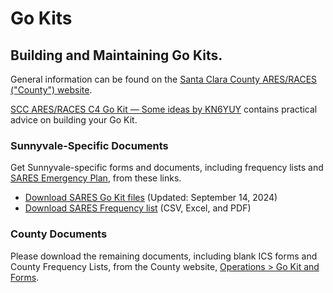 # Go Kits

## Building and Maintaining Go Kits.

General information can be found on the [Santa Clara County ARES/RACES ("County") website](https://www.scc-ares-races.org/operations).

[SCC ARES/RACES C4 Go Kit — Some ideas by KN6YUY](https://github.com/saresrg/C4-Go-Kit/releases/latest) contains practical advice on building your Go Kit.

### Sunnyvale-Specific Documents

Get Sunnyvale-specific forms and documents, including frequency lists and [SARES Emergency Plan](https://github.com/saresrg/Go-Kit-Forms/releases/download/v1.6/SARES_Emergency_Plan-Mar_2024.pdf), from these links.

-   [Download SARES Go Kit files](https://github.com/saresrg/Go-Kit-Forms/releases/latest) (Updated: September 14, 2024)
-   [Download SARES Frequency list](https://github.com/saresrg/Go-Kit-Forms/releases/latest) (CSV, Excel, and PDF)

### County Documents

Please download the remaining documents, including blank ICS forms and County Frequency Lists, from the County website, [Operations > Go Kit and Forms](https://www.scc-ares-races.org/operations).
